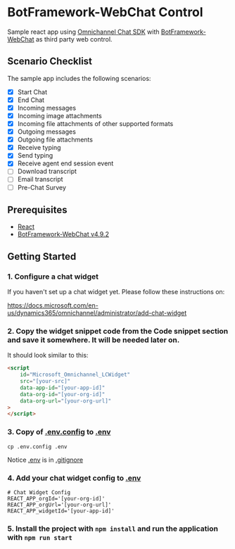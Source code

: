 # BotFramework-WebChat Control

Sample react app using [Omnichannel Chat SDK](https://github.com/microsoft/omnichannel-chat-sdk) with [BotFramework-WebChat](https://github.com/microsoft/BotFramework-WebChat) as third party web control.

## Scenario Checklist

The sample app includes the following scenarios:

- [x] Start Chat
- [x] End Chat
- [x] Incoming messages
- [x] Incoming image attachments
- [x] Incoming file attachments of other supported formats
- [x] Outgoing messages
- [x] Outgoing file attachments
- [x] Receive typing
- [x] Send typing
- [x] Receive agent end session event
- [ ] Download transcript
- [ ] Email transcript
- [ ] Pre-Chat Survey

## Prerequisites
- [React](https://reactjs.org/)
- [BotFramework-WebChat v4.9.2](https://github.com/microsoft/BotFramework-WebChat)

## Getting Started

### 1. Configure a chat widget

If you haven't set up a chat widget yet. Please follow these instructions on:

https://docs.microsoft.com/en-us/dynamics365/omnichannel/administrator/add-chat-widget

### 2. **Copy** the widget snippet code from the **Code snippet** section and save it somewhere. It will be needed later on.

It should look similar to this:

```html
<script
    id="Microsoft_Omnichannel_LCWidget"
    src="[your-src]"
    data-app-id="[your-app-id]"
    data-org-id="[your-org-id]"
    data-org-url="[your-org-url]"
>
</script>
```

### 3. **Copy** of [.env.config](.env.config) to [.env](.env)

```
cp .env.config .env
```

Notice [.env](.env) is in [.gitignore](.gitignore)

### 4. **Add** your chat widget config to [.env](.env)

```
# Chat Widget Config
REACT_APP_orgId='[your-org-id]'
REACT_APP_orgUrl='[your-org-url]'
REACT_APP_widgetId='[your-app-id]'
```

### 5. Install the project with `npm install` and run the application with `npm run start`